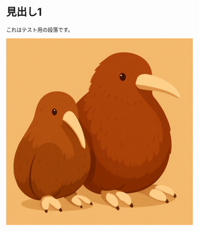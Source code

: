 
# 見出し1


これはテスト用の段落です。


![D0C5EA65-453F-45D3-97FC-96709C281850.png](/images/D0C5EA65-453F-45D3-97FC-96709C281850_0.png)

